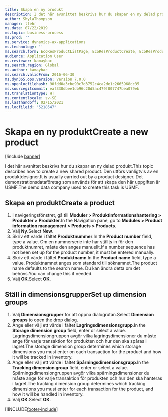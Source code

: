 ```yaml
---
title: Skapa en ny produkt
description: I det här avsnittet beskrivs hur du skapar en ny delad produkt.
author: ShylaThompson
manager: tfehr
ms.date: 07/22/2019
ms.topic: business-process
ms.prod: ''
ms.service: dynamics-ax-applications
ms.technology: ''
ms.search.form: EcoResProductListPage, EcoResProductCreate, EcoResProductDetails, EcoResProductInventoryDimensionGroups
audience: Application User
ms.reviewer: kamaybac
ms.search.region: Global
ms.author: kamaybac
ms.search.validFrom: 2016-06-30
ms.dyn365.ops.version: Version 7.0.0
ms.openlocfilehash: 90fdd0a3cbe90c7d3752c4ca2de1c2665968dc35
ms.sourcegitcommit: eaf330dbee1db96c20d5ac479f007747bea079eb
ms.translationtype: HT
ms.contentlocale: sv-SE
ms.lasthandoff: 02/15/2021
ms.locfileid: "5218547"
---
```

# <a name="create-a-new-product"></a><span data-ttu-id="77ec1-103">Skapa en ny produkt</span><span class="sxs-lookup"><span data-stu-id="77ec1-103">Create a new product</span></span>

[!include [banner](../../includes/banner.md)]

<span data-ttu-id="77ec1-104">I det här avsnittet beskrivs hur du skapar en ny delad produkt.</span><span class="sxs-lookup"><span data-stu-id="77ec1-104">This topic describes how to create a new shared product.</span></span> <span data-ttu-id="77ec1-105">Den utförs vanligtvis av en produktdesigner.</span><span class="sxs-lookup"><span data-stu-id="77ec1-105">It is usually carried out by a product designer.</span></span> <span data-ttu-id="77ec1-106">Det demonstrationsdataföretag som används för att skapa den här uppgiften är USMF.</span><span class="sxs-lookup"><span data-stu-id="77ec1-106">The demo data company used to create this task is USMF.</span></span>


## <a name="create-a-product"></a><span data-ttu-id="77ec1-107">Skapa en produkt</span><span class="sxs-lookup"><span data-stu-id="77ec1-107">Create a product</span></span>
1. <span data-ttu-id="77ec1-108">I navigeringsfönstret, gå till **Moduler > Produktinformationshantering > Produkter > Produkter**.</span><span class="sxs-lookup"><span data-stu-id="77ec1-108">In the Navigation pane, go to **Modules > Product information management > Products > Products**.</span></span>
2. <span data-ttu-id="77ec1-109">Välj **Ny**.</span><span class="sxs-lookup"><span data-stu-id="77ec1-109">Select **New**.</span></span>
3. <span data-ttu-id="77ec1-110">Skriv ett värde i fältet **Produktnummer**.</span><span class="sxs-lookup"><span data-stu-id="77ec1-110">In the **Product number** field, type a value.</span></span> <span data-ttu-id="77ec1-111">Om en nummerserie inte har ställts in för den produktnumret, måste den anges manuellt.</span><span class="sxs-lookup"><span data-stu-id="77ec1-111">If a number sequence has not been set up for the product number, it must be entered manually.</span></span>  
4. <span data-ttu-id="77ec1-112">Skriv ett värde i fältet **Produktnamn**.</span><span class="sxs-lookup"><span data-stu-id="77ec1-112">In the **Product name** field, type a value.</span></span> <span data-ttu-id="77ec1-113">Produktnamnet anges som standard till söknamnet.</span><span class="sxs-lookup"><span data-stu-id="77ec1-113">The product name defaults to the search name.</span></span> <span data-ttu-id="77ec1-114">Du kan ändra detta om det behövs.</span><span class="sxs-lookup"><span data-stu-id="77ec1-114">You can change this if needed.</span></span>  
5. <span data-ttu-id="77ec1-115">Välj **OK**.</span><span class="sxs-lookup"><span data-stu-id="77ec1-115">Select **OK**.</span></span>

## <a name="set-up-dimension-groups"></a><span data-ttu-id="77ec1-116">Ställ in dimensionsgrupper</span><span class="sxs-lookup"><span data-stu-id="77ec1-116">Set up dimension groups</span></span>
1. <span data-ttu-id="77ec1-117">Välj **Dimensionsgrupper** för att öppna dialogrutan.</span><span class="sxs-lookup"><span data-stu-id="77ec1-117">Select **Dimension groups** to open the drop dialog.</span></span>
2. <span data-ttu-id="77ec1-118">Ange eller välj ett värde i fältet **Lagringsdimensionsgrupp**.</span><span class="sxs-lookup"><span data-stu-id="77ec1-118">In the **Storage dimension group** field, enter or select a value.</span></span> <span data-ttu-id="77ec1-119">Lagringsdimensiongruppen avgör vilka lagringsdimensioner du måste ange för varje transaktion för produkten och hur den ska spåras i lagret.</span><span class="sxs-lookup"><span data-stu-id="77ec1-119">The storage dimension group determines which storage dimensions you must enter on each transaction for the product and how it will be tracked in inventory.</span></span>  
3. <span data-ttu-id="77ec1-120">Ange eller välj ett värde i fältet **Spårningsdimensionsgrupp**.</span><span class="sxs-lookup"><span data-stu-id="77ec1-120">In the **Tracking dimension group** field, enter or select a value.</span></span> <span data-ttu-id="77ec1-121">Spårningsdimensiongruppen avgör vilka spårningsdimensioner du måste ange för varje transaktion för produkten och hur den ska hanteras i lagret.</span><span class="sxs-lookup"><span data-stu-id="77ec1-121">The tracking dimension group determines which tracking dimensions you must enter for each transaction for the product, and how it will be handled in inventory.</span></span>  
4. <span data-ttu-id="77ec1-122">Välj **OK**.</span><span class="sxs-lookup"><span data-stu-id="77ec1-122">Select **OK**.</span></span>



[!INCLUDE[footer-include](../../../includes/footer-banner.md)]